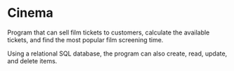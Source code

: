 # Cinema

Program that can sell film tickets to customers, calculate the available tickets, and find the most popular film screening time.

Using a relational SQL database, the program can also create, read, update, and delete items.

